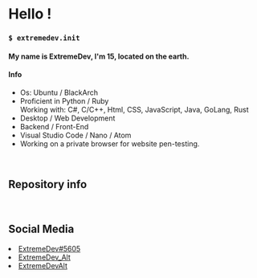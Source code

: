 <!--
I'm Cute
-->

<h1> Hello !  </h1>
<h3><code>$ extremedev.init </code></h3>
  <h4>My name is ExtremeDev, I'm 15, located on the earth.</h4>
  <h4>Info</h4>
  <ul>
    <li>Os: Ubuntu / BlackArch</li>
    <li>Proficient in Python / Ruby<br >Working with: C#, C/C++, Html, CSS, JavaScript, Java, GoLang, Rust</li>
    <li>Desktop / Web Development</li>
    <li>Backend / Front-End</li>
    <li>Visual Studio Code / Nano / Atom</li>
  <li>Working on a private browser for website pen-testing.</li>
  </ul>
  <br>
<h2>Repository info</h2>

<img alt=""  src="https://github-readme-stats.vercel.app/api?username=1ExtremeDev&show_icons=true&theme=gotham" />
<img alt="" src="https://github-readme-stats.vercel.app/api/top-langs/?username=1ExtremeDev&layout=compact&theme=gotham"/>


<br/>
<h2>Social Media</h2>
<li><a href="https://discord.com/">ExtremeDev#5605</a></li>
<li><a href="https://www.instagram.com/extremedev_alt/">ExtremeDev_Alt</a></li>
<li><a href="https://twitter.com/extremedevalt">ExtremeDevAlt</a></li>
</a>
